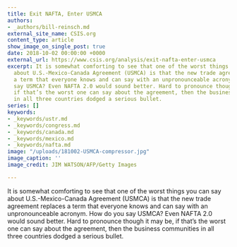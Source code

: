 ```yaml
---
title: Exit NAFTA, Enter USMCA
authors:
- _authors/bill-reinsch.md
external_site_name: CSIS.org
content_type: article
show_image_on_single_post: true
date: 2018-10-02 00:00:00 +0000
external_url: https://www.csis.org/analysis/exit-nafta-enter-usmca
excerpt: It is somewhat comforting to see that one of the worst things you can say
  about U.S.-Mexico-Canada Agreement (USMCA) is that the new trade agreement replaces
  a term that everyone knows and can say with an unpronounceable acronym. How do you
  say USMCA? Even NAFTA 2.0 would sound better. Hard to pronounce though it may be,
  if that’s the worst one can say about the agreement, then the business communities
  in all three countries dodged a serious bullet.
series: []
keywords:
- _keywords/ustr.md
- _keywords/congress.md
- _keywords/canada.md
- _keywords/mexico.md
- _keywords/nafta.md
image: "/uploads/181002-USMCA-compressor.jpg"
image_caption: ''
image_credit: JIM WATSON/AFP/Getty Images

---
```

It is somewhat comforting to see that one of the worst things you can say about U.S.-Mexico-Canada Agreement (USMCA) is that the new trade agreement replaces a term that everyone knows and can say with an unpronounceable acronym. How do you say USMCA? Even NAFTA 2.0 would sound better. Hard to pronounce though it may be, if that’s the worst one can say about the agreement, then the business communities in all three countries dodged a serious bullet.